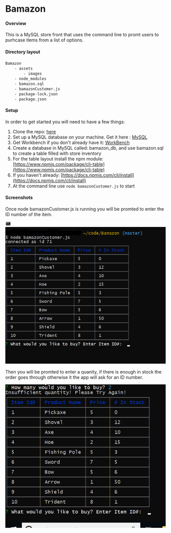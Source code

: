 # Bamazon

#### Overview
This is a MySQL store front that uses the command line to promt users to purhcase items from a list of options.  

#### Directory layout

```
Bamazon
    - assets
        - images
    - node_modules
    - bamazon.sql
    - bamazonCustomer.js
    - package-lock.json
    - package.json

```

#### Setup
In order to get started you will need to have a few things:

1.  Clone the repo: [here](https://github.com/Malkons/Bamazon.git)
2.  Set up a MySQL database on your machine. Get it here : [MySQL](https://dev.mysql.com/downloads/mysql/)
3.  Get Workbench if you don't already have it: [WorkBench](https://www.mysql.com/products/workbench/)
4.  Create a database in MySQL called: bamazon_db, and use bamazon.sql to create a table filled with store inventory
7.  For the table layout install the npm module: [https://www.npmjs.com/package/cli-table](https://www.npmjs.com/package/cli-table)
5.  If you haven't already: [https://docs.npmjs.com/cli/install](https://docs.npmjs.com/cli/install)
6.  At the command line use `node bamazonCustomer.js` to start

#### Screenshots

Once node bamazonCustomer.js is running you will be promted to enter the ID number of the item.

![ScreenShot](assets/images/BamazonScreenShot.png)


Then you will be promted to enter a quanity, if there is enough in stock the order goes through
otherwise it the app will ask for an ID number.

![ScreenShot](assets/images/BamazonScreenShot2.png)
